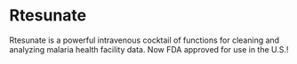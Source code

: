 # Rtesunate
Rtesunate is a powerful intravenous cocktail of functions for cleaning and analyzing malaria health facility data. Now FDA approved for use in the U.S.!
